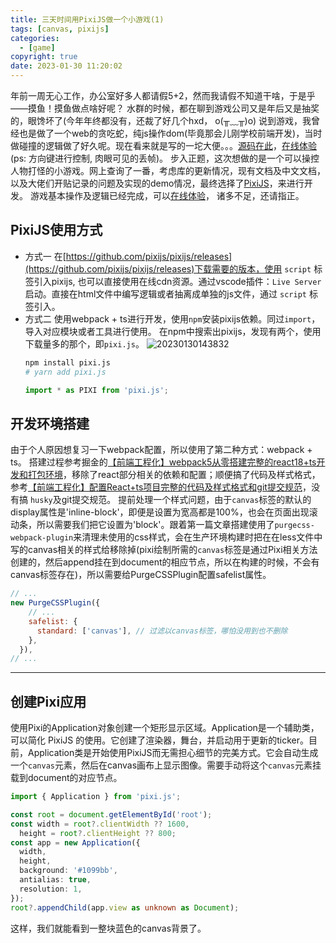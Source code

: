 ```yaml
---
title: 三天时间用PixiJS做一个小游戏(1)
tags: [canvas, pixijs]
categories:
  - [game]
copyright: true
date: 2023-01-30 11:20:02
---
```


  年前一周无心工作，办公室好多人都请假5+2，然而我请假不知道干啥，于是乎——摸鱼！摸鱼做点啥好呢？
  水群的时候，都在聊到游戏公司又是年后又是抽奖的，眼馋坏了(今年年终都没有，还裁了好几个hxd， o(╥﹏╥)o)
  说到游戏，我曾经也是做了一个web的贪吃蛇，纯js操作dom(毕竟那会儿刚学校前端开发)，当时做碰撞的逻辑做了好久呢。现在看来就是写的一坨大便。。。[源码在此](https://github.com/SevenNorth/webSnake)，[在线体验](https://sevennorth.github.io/webSnake/)(ps: 方向键进行控制, 肉眼可见的丢帧)。
  步入正题，这次想做的是一个可以操控人物打怪的小游戏。网上查询了一番，考虑库的更新情况，现有文档及中文文档，以及大佬们开贴记录的问题及实现的demo情况，最终选择了[PixiJS](https://pixijs.com/)，来进行开发。
  游戏基本操作及逻辑已经完成，可以[在线体验](http://game.lovinghlx.cn/)， 诸多不足，还请指正。

<!-- more -->

## PixiJS使用方式
  - 方式一
    在[https://github.com/pixijs/pixijs/releases](https://github.com/pixijs/pixijs/releases)下载需要的版本，使用 `script` 标签引入pixijs, 也可以直接使用在线cdn资源。通过vscode插件：`Live Server` 启动。直接在html文件中编写逻辑或者抽离成单独的js文件，通过 `script` 标签引入。
  - 方式二
    使用webpack + ts进行开发，使用`npm`安装pixijs依赖。同过`import`，导入对应模块或者工具进行使用。
    在npm中搜索出pixijs，发现有两个，使用下载量多的那个，即`pixi.js`。
    ![20230130143832](http://sevennorth.lovinghlx.cn/imgbed/20230130143832.png)
    ```bash
    npm install pixi.js
    # yarn add pixi.js
    ```
    ```typescript
    import * as PIXI from 'pixi.js';
    ```

## 开发环境搭建
  由于个人原因想复习一下webpack配置，所以使用了第二种方式：webpack + ts。
  搭建过程参考掘金的[【前端工程化】webpack5从零搭建完整的react18+ts开发和打包环境](https://juejin.cn/post/7111922283681153038)，移除了react部分相关的依赖和配置；顺便搞了代码及样式格式，参考[【前端工程化】配置React+ts项目完整的代码及样式格式和git提交规范](https://juejin.cn/post/7101596844181962788)，没有搞 `husky`及git提交规范。
  提前处理一个样式问题，由于`canvas`标签的默认的display属性是'inline-block'，即便是设置为宽高都是100%，也会在页面出现滚动条，所以需要我们把它设置为'block'。跟着第一篇文章搭建使用了`purgecss-webpack-plugin`来清理未使用的css样式，会在生产环境构建时把在在less文件中写的canvas相关的样式给移除掉(pixi绘制所需的`canvas`标签是通过Pixi相关方法创建的，然后append挂在到document的相应节点，所以在构建的时候，不会有canvas标签存在)，所以需要给PurgeCSSPlugin配置safelist属性。
  ```javascript
  // ...
  new PurgeCSSPlugin({
      // ...
      safelist: {
        standard: ['canvas'], // 过滤以canvas标签，哪怕没用到也不删除
      },
    }),
  // ...
  ```

---------------------

## 创建Pixi应用
使用Pixi的Application对象创建一个矩形显示区域。Application是一个辅助类，可以简化 PixiJS 的使用。它创建了渲染器，舞台，并启动用于更新的ticker。目前，Application类是开始使用PixiJS而无需担心细节的完美方式。它会自动生成一个`canvas`元素，然后在canvas画布上显示图像。需要手动将这个`canvas`元素挂载到document的对应节点。
  ```typescript
  import { Application } from 'pixi.js';

  const root = document.getElementById('root');
  const width = root?.clientWidth ?? 1600,
    height = root?.clientHeight ?? 800;
  const app = new Application({
    width,
    height,
    background: '#1099bb',
    antialias: true,
    resolution: 1,
  });
  root?.appendChild(app.view as unknown as Document);
  ```
  这样，我们就能看到一整块蓝色的canvas背景了。

